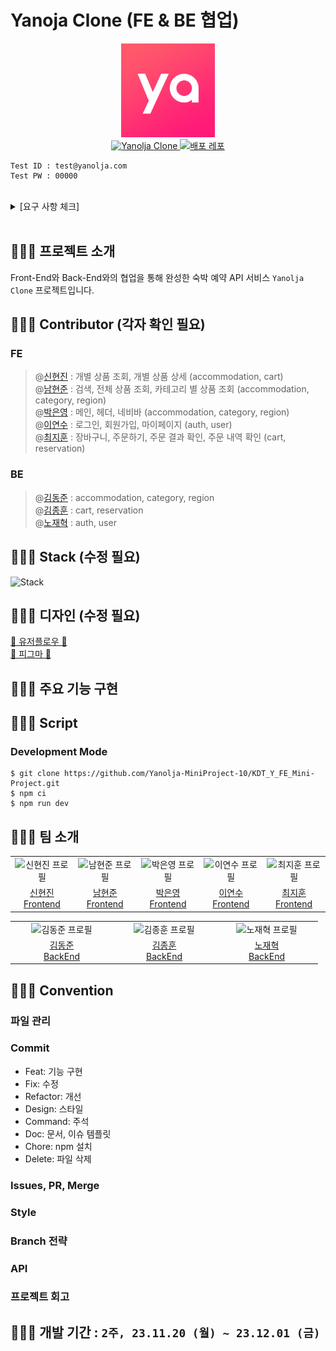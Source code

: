 # Yanoja Clone (FE & BE 협업)

<p align="center">
  <img src="public/favicon.ico"  width="150" height="150"/><br/>
  <a href="/">
    <img src="https://img.shields.io/badge/Yanolja Clone-red?style=for-the-badge&logoColor=white" alt="Yanolja Clone"/>
  </a>
  <a href="https://github.com/Yanolja-MiniProject-10/KDT_Y_FE_Mini-Project">
    <img src="https://img.shields.io/badge/배포 repository-212125?style=for-the-badge&logoColor=white" alt="배포 레포"/>
  </a>
  <br/>
</p>

```
Test ID : test@yanolja.com
Test PW : 00000
```

<br/>

<details>
<summary>[요구 사항 체크]</summary>

  <details>
  <summary>a. 프로젝트 요구 사항</summary>

  [회원 회원가입 기능]

  ✅  회원은 회원가입을 할 수 있습니다.
  ❎  기본 정보는 ID 역할로 이메일 주소와, 비밀번호, 이름 입니다.

  [회원 로그인 기능]

  - [ ]  이메일과 비밀번호로 로그인할 수 있습니다.
  - [ ]  회원 정보를 저장해둔 데이터베이스를 검색하여 해당 사용자가 유효한 사용자 인지 판단합니다.
  - [ ]  상품 조회(전체, 개별), 회원 가입은 로그인 없이 사용 가능합니다. 이 외 기능은 로그인이 필요합니다.

  [전체 상품 목록 조회]

  - [ ]  데이터베이스에서 전체 상품 목록을 가져옵니다.
  - [ ]  이미지, 상품명, 상품가격을 기본으로 출력합니다.
  - [ ]  재고에 따라 품절일 경우, 출력 여부에 대해선 팀별로 결정합니다.
  - [ ]  (옵션) 카테고리를 분류하여, 상품을 출력할 수도 있습니다.
  - [ ]  한 페이지에 출력되는 상품 개수는 팀별로 정하여, 페이징을 수행합니다.

  [개별 상품 조회]

  - [ ]  전체 상품 목록에서 특정 상품 이미지를 클릭하면, 해당 상품에 대한 상세 정보를 상품에 저장해 둔 데이터베이스에서 가져옵니다.
  - [ ]  이미지, 상품명, 상품가격, 상품 상세 소개 (1줄 이상)을 기본으로 출력합니다.
  - [ ]  재고에 따라 품절일 경우, 화면 구성은 팀별로 결정합니다.

  [상품 옵션 선택]

  - [ ]  상품 상세 소개 페이지에서 상품 옵션을 선택할 수 있습니다.
  - [ ]  날짜, 숙박 인원은 기본으로 포함됩니다.
  - [ ]  이 외 룸 형태 등 필요한 요소는 팀별로 기획합니다.

  [장바구니 담기]

  - [ ]  상품 옵션을 선택한 후, 장바구니 담기 버튼을 클릭하면 선택한 상품이 장바구니에 담깁니다.

  [장바구니 보기]

  - [ ]  장바구니에 담긴 상품 데이터 (이미지, 상품명, 옵션 등)에 따른 상품별 구매 금액, 전체 주문 합계 금액 등을 화면에 출력합니다.
  - [ ]  체크 박스를 통해 결제할 상품을 선택/제외할 수도 있습니다.
  - [ ]  주문하기 버튼을 통해 주문/결제 화면으로 이동합니다.

  [주문하기]
  
  - [ ]  장바구니에서 주문하기 버튼 또는 개별 상품 조회 페이지에서 주문하기 버튼을 누르면 전환되는 페이지입니다.
  - [ ]  만 14세 이상 이용 동의를 체크 박스로 입력 받으면, 화면 최하단에 결제하기 버튼이 활성화됩니다.

  [결제하기]

  - [ ]  주문 페이지에서 결제하기 버튼을 클릭하면, 실제 결제 로직 및 절차 없이 상품을 바로
  주문한 것으로 처리합니다.
  - [ ]  주문을 저장하는 데이터베이스에 주문 정보를 저장합니다.

  [주문 결과 확인]

  - [ ]  결제를 성공적으로 처리하면, 주문한 상품(들)에 대한 주문 결과를 출력해줍니다.

  [(옵션) 주문 내역 확인]
  
  - [ ]  별도 주문 내역 페이지에 여태 주문한 모든 이력을 출력해줍니다.
  </details>

  <details>
  <summary>b. 기능적 요구 사항</summary>
  [공통]

  - [ ]  모든 단계에서 협업을 기반으로 프로젝트를 진행합니다.
  - [ ]  각 기능을 구현하기 위해 HTTP Request Body / Response Body 에 전달할 데이터는 프론트엔드와 백엔드의 협업을 통해 결정합니다.
  - [ ]  모든 단계에서 **테스트를 수행**합니다.

  [프론트엔드]

  - [ ]  사용자 인터페이스 예시를 참고하여, 화면을 구성합니다.
  - [ ]  API 명세에 따라 백엔드에 전달된 JSON 데이터를 필요에 따라 정돈하여 화면에 출력합니다.
  - [ ]  프론트엔드 단에서 **유효성 검사**를 수행해야하는 지점을 고려합니다.
  - [ ]  React.js 또는 Next.js를 기반으로 구현하며, 컴포넌트 단위로 구조를 설계합니다.
  - [ ]  (옵션) 페이징 처리 시, **무한 스크롤**을 고려합니다.

  </details>

  <details>
  <summary>c. 평가 항목 분석</summary>
  [프로젝트 관리]

  - [ ]  일정을 설정하고 업무를 효과적으로 분배하고 관리했는가?
  - [ ]  일정 계획 및 관리, 업무 분배, 이슈 관리 등 프로젝트 관리에 충실히 노력했는가?

  [설계]

  - [ ]  사용자 경험(UX)을 고려한 사용자 친화적인 인터페이스(UI)로 사용에 어색함 또는 불편함이 없는가?
  - [ ]  API 문서에 모든 기능을 포함하고, Request/Response 에 대해 명확히 설명하였는가?
  - [ ]  데이터베이스 테이블 간 연관관계를 적절히 설정하였는가?

  [기능]

  - [ ]  Spring Security 의 인증/인가를 활용하여 회원가입/로그인 기능을 구현하였는가?
  - [ ]  프론트엔드에서 필요한 유효성 검사가 1 개 이상 고려되었는가?
  - [ ]  이메일, 비밀번호, 이름을 포함한 정보로 회원 가입 기능이 구현되었는가?
  - [ ]  이메일과 비밀번호로 로그인 기능이 구현되었는가?
  - [ ]  숙박 상품 전체 조회 기능이 정상적으로 구현되었는가?
  - [ ]  숙박 상품 개별 조회 기능이 정상적으로 구현되었는가?
  - [ ]  장바구니(담기, 보기) 기능이 정상적으로 구동되는가?
  - [ ]  주문하기 기능이 정상적으로 구동되는가?
  - [ ]  결제하기 기능이 정상적으로 구동되는가?
  - [ ]  결제하기가 성공할 경우, 주문 결과를 확인할 수 있는가?

  [프로젝트 완성도]

  - [ ]  Open API 의 데이터를 검증하고 적절하게 활용하였는가?
  - [ ]  화면 컴포넌트 단위는 적절한가?
  - [ ]  코드 품질과 안정성을 고려하여 테스트 케이스를 작성하고 테스트를 수행했는가?

  [협업 및 커뮤니케이션]

  - [ ]  협업 도구와 팀원들 간의 원활한 커뮤니케이션을 얼마나 잘 이끌어 나갔는가?
  - [ ]  팀원들과의 원활한 커뮤니케이션과 정보 공유를 수행했는가?
  </details>

</details>

<br/>

## 🧑🏻‍💻 프로젝트 소개

Front-End와 Back-End와의 협업을 통해 완성한 숙박 예약 API 서비스 `Yanolja Clone` 프로젝트입니다.

## 🧑🏻‍💻 Contributor (각자 확인 필요)
### FE
> @[신현진](https://github.com/xxxjinn) : 개별 상품 조회, 개별 상품 상세 (accommodation, cart)  
> @[남현준](https://github.com/applevalley) : 검색, 전체 상품 조회, 카테고리 별 상품 조회 (accommodation, category, region)  
> @[박은영](https://github.com/SKY-PEY) : 메인, 헤더, 네비바 (accommodation, category, region)  
> @[이연수](https://github.com/suehub) : 로그인, 회원가입, 마이페이지 (auth, user)  
> @[최지훈](https://github.com/JitHoon) : 장바구니, 주문하기, 주문 결과 확인, 주문 내역 확인 (cart, reservation)

### BE
> @[김동준](https://github.com/Kim-Dong-Jun99) : accommodation, category, region  
> @[김종훈](https://github.com/whdgns5059) : cart, reservation  
> @[노재혁](https://github.com/NoJaeHyuk) : auth, user

## 🧑🏻‍💻 Stack (수정 필요)

![Stack](https://github.com/MOVIEJOJO7/cat-talk/assets/101972330/68bb2746-7f5f-40da-9cd6-3a57cb4c89fc)

## 🧑🏻‍💻 디자인 (수정 필요)

<a href="https://www.figma.com/file/nXHa5NqJdIhkRjZIQ3a2kq/mini-project?type=whiteboard&node-id=0%3A1&t=5zXImadm92h4kzvE-1">🥇 유저플로우 🥇</a>
<br/>
<a href="https://www.figma.com/file/xzhsFAOTqHb6HgtcopNyq8/miniProject?type=design&node-id=0%3A1&mode=design&t=3IQv0goIdhTfOUTv-1">🥇 피그마 🥇</a>

## 🧑🏻‍💻 주요 기능 구현

## 🧑🏻‍💻 Script

### Development Mode

```
$ git clone https://github.com/Yanolja-MiniProject-10/KDT_Y_FE_Mini-Project.git
$ npm ci
$ npm run dev
```

## 🧑🏻‍💻 팀 소개

<table>
  <tr>
    <td align="center" width="150px">
      <img src="https://avatars.githubusercontent.com/u/102955516?v=4" alt="신현진 프로필" />
    </td>
    <td align="center" width="150px">
      <img src="https://avatars.githubusercontent.com/u/62874043?v=4" alt="남현준 프로필" />
    </td>
    <td align="center" width="150px">
      <img src="https://avatars.githubusercontent.com/u/139188760?v=4" alt="박은영 프로필" />
    </td>
    <td align="center" width="150px">
      <img src="https://avatars.githubusercontent.com/u/111065848?v=4" alt="이연수 프로필" />
    </td>
    <td align="center" width="150px">
      <img src="https://avatars.githubusercontent.com/u/101972330?v=4" alt="최지훈 프로필" />
    </td>
  </tr>
  <tr> 
    <td align="center">
      <a href="https://github.com/xxxjinn" target="_blank">
        신현진<br />
        Frontend
      </a>
    </td>
    <td align="center">
      <a href="https://github.com/applevalley" target="_blank">
        남현준<br />
        Frontend
      </a>
    </td>
    <td align="center">
      <a href="https://github.com/SKY-PEY" target="_blank">
        박은영<br />
        Frontend
      </a>
    </td>    
    <td align="center">
      <a href="https://github.com/suehub" target="_blank">
        이연수<br />
        Frontend
      </a>
    </td>
    <td align="center">
      <a href="https://github.com/JitHoon" target="_blank">
        최지훈<br />
        Frontend
      </a>
    </td>
  </tr>
</table>

<table>
  <tr>
    <td align="center" width="150px">
      <img src="https://avatars.githubusercontent.com/u/95599193?v=4" alt="김동준 프로필" />
    </td>
    <td align="center" width="150px">
      <img src="https://avatars.githubusercontent.com/u/40512982?v=4" alt="김종훈 프로필" />
    </td>
    <td align="center" width="150px">
      <img src="https://avatars.githubusercontent.com/u/32382839?v=4" alt="노재혁 프로필" />
  </tr>
  <tr> 
    <td align="center">
      <a href="https://github.com/Kim-Dong-Jun99" target="_blank">
        김동준<br />
        BackEnd
      </a>
    </td>
    <td align="center">
      <a href="https://github.com/whdgns5059" target="_blank">
        김종훈<br />
        BackEnd
      </a>
    </td>
    <td align="center">
      <a href="https://github.com/NoJaeHyuk" target="_blank">
        노재혁<br />
        BackEnd
      </a>
    </td>
  </tr>
</table>

## 🧑🏻‍💻 Convention
### 파일 관리

### Commit
- Feat: 기능 구현
- Fix: 수정
- Refactor: 개선
- Design: 스타일
- Command: 주석
- Doc: 문서, 이슈 템플릿
- Chore: npm 설치
- Delete: 파일 삭제

### Issues, PR, Merge

### Style

### Branch 전략

### API

### 프로젝트 회고

## 🧑🏻‍💻 개발 기간 : `2주, 23.11.20 (월) ~ 23.12.01 (금)`

